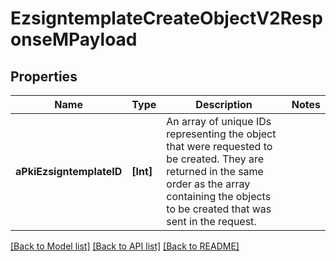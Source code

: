 # EzsigntemplateCreateObjectV2ResponseMPayload

## Properties
Name | Type | Description | Notes
------------ | ------------- | ------------- | -------------
**aPkiEzsigntemplateID** | **[Int]** | An array of unique IDs representing the object that were requested to be created.  They are returned in the same order as the array containing the objects to be created that was sent in the request. | 

[[Back to Model list]](../README.md#documentation-for-models) [[Back to API list]](../README.md#documentation-for-api-endpoints) [[Back to README]](../README.md)


